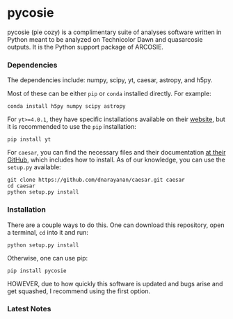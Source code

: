 # pycosie
pycosie (pie cozy) is a complimentary suite of analyses software written in Python meant to be analyzed on Technicolor Dawn and quasarcosie outputs. It is the Python support package of ARCOSIE.

### Dependencies
The dependencies include: numpy, scipy, yt, caesar, astropy, and h5py.

Most of these can be either `pip` or `conda` installed directly. For example:
```
conda install h5py numpy scipy astropy
```

For `yt>=4.0.1`, they have specific installations available on their [website](https://yt-project.org/), but it is recommended to use the `pip` installation:
```
pip install yt
```

For `caesar`, you can find the necessary files and their documentation [at their GitHub](https://github.com/dnarayanan/caesar), which includes how to install. As of our knowledge, you can use the `setup.py` available:
```
git clone https://github.com/dnarayanan/caesar.git caesar
cd caesar
python setup.py install
```

### Installation
There are a couple ways to do this. One can download this repository, open a terminal, `cd` into it and run:

```
python setup.py install
```

Otherwise, one can use pip:

```
pip install pycosie
```
HOWEVER, due to how quickly this software is updated and bugs arise and get squashed, I recommend using the
first option.

### Latest Notes
